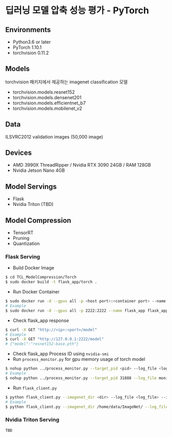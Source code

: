 # 딥러닝 모델 압축 성능 평가 - PyTorch

## Environments
- Python3.6 or later
- PyTorch 1.10.1
- torchvision 0.11.2

## Models
torchvision 패키지에서 제공하는 imagenet classification 모델
- torchvision.models.resnet152
- torchvision.models.densenet201
- torchvision.models.efficientnet_b7
- torchvision.models.mobilenet_v2

## Data
ILSVRC2012 validation images (50,000 image) 

## Devices
- AMD 3990X ThreadRipper / Nvidia RTX 3090 24GB / RAM 128GB
- Nvidia Jetson Nano 4GB

## Model Servings
- Flask
- Nvidia Triton (TBD)

## Model Compression
- TensorRT
- Pruning
- Quantization

### Flask Serving
- Build Docker Image
```bash
$ cd TCL_ModelCompression/Torch
$ sudo docker build -t flask_app/torch .
```
- Run Docker Container
```bash
$ sudo docker run -d --gpus all -p <host port>:<container port> --name flask_app flask_app/torch python flask_server.py --model <.pth file> --port <container port>
# Example
$ sudo docker run -d --gpus all -p 2222:2222 --name flask_app flask_app/torch python flask_server.py --model resnet152-base.pth --port 2222
```
- Check flask_app response
```bash
$ curl -X GET "http://<ip>:<port>/model"
# Example
$ curl -X GET "http://127.0.0.1:2222/model"
# {"model":"resnet152-base.pth"}
```
- Check flask_app Process ID using `nvidia-smi`
- Run `process_monitor.py` for gpu memory usage of torch model
```bash
$ nohup python ../process_monitor.py --target_pid <pid> --log_file <log_file> &
# Example
$ nohup python ../process_monitor.py --target_pid 31888 --log_file monitors/resnet152-base.log &
```
- Run `flask_client.py`
```bash
$ python flask_client.py --imagenet_dir <dir> --log_file <log_file> --ip <flask_app_ip> --port <flask_app_port> --batch_size <batch_size>
# Example
$ python flask_client.py --imagenet_dir /home/data/ImageNet/ --log_file results/resnet152-base.log --ip localhost --port 2222 --batch_size 2
```

### Nvidia Triton Serving
```
TBD
```
